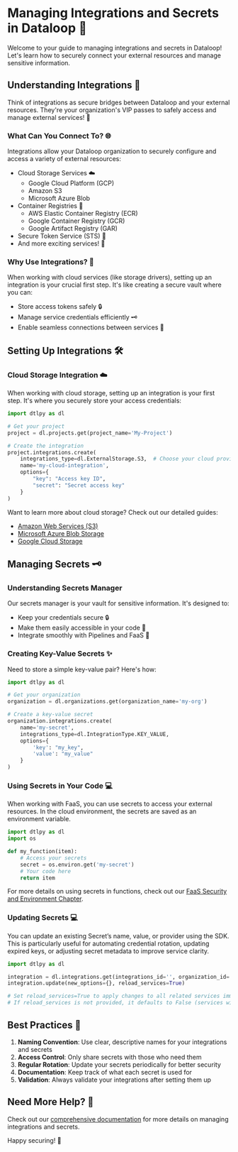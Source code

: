 # Managing Integrations and Secrets in Dataloop 🔐

Welcome to your guide to managing integrations and secrets in Dataloop! Let's learn how to securely connect your external resources and manage sensitive information.

## Understanding Integrations 🔗

Think of integrations as secure bridges between Dataloop and your external resources. They're your organization's VIP passes to safely access and manage external services! 🎫

### What Can You Connect To? 🌐

Integrations allow your Dataloop organization to securely configure and access a variety of external resources:

- Cloud Storage Services ☁️
  - Google Cloud Platform (GCP)
  - Amazon S3
  - Microsoft Azure Blob
- Container Registries 🐳
  - AWS Elastic Container Registry (ECR)
  - Google Container Registry (GCR)
  - Google Artifact Registry (GAR)
- Secure Token Service (STS) 🔑
- And more exciting services! 🚀

### Why Use Integrations? 🎯

When working with cloud services (like storage drivers), setting up an integration is your crucial first step. It's like creating a secure vault where you can:
- Store access tokens safely 🔒
- Manage service credentials efficiently 🗝️
- Enable seamless connections between services 🤝

## Setting Up Integrations 🛠️

### Cloud Storage Integration ☁️

When working with cloud storage, setting up an integration is your first step. It's where you securely store your access credentials:

```python
import dtlpy as dl

# Get your project
project = dl.projects.get(project_name='My-Project')

# Create the integration
project.integrations.create(
    integrations_type=dl.ExternalStorage.S3,  # Choose your cloud provider type
    name='my-cloud-integration',
    options={
        "key": "Access key ID",
        "secret": "Secret access key"
    }
)
```

Want to learn more about cloud storage? Check out our detailed guides:
- [Amazon Web Services (S3)](/tutorials/data_management/external_storage_drivers/aws_s3/chapter.md)
- [Microsoft Azure Blob Storage](/tutorials/data_management/external_storage_drivers/azure_blob/chapter.md)
- [Google Cloud Storage](/tutorials/data_management/external_storage_drivers/gcs/chapter.md)

## Managing Secrets 🗝️

### Understanding Secrets Manager

Our secrets manager is your vault for sensitive information. It's designed to:
- Keep your credentials secure 🔒
- Make them easily accessible in your code 🎯
- Integrate smoothly with Pipelines and FaaS 🔄

### Creating Key-Value Secrets ✨

Need to store a simple key-value pair? Here's how:

```python
import dtlpy as dl

# Get your organization
organization = dl.organizations.get(organization_name='my-org')

# Create a key-value secret
organization.integrations.create(
    name='my-secret',
    integrations_type=dl.IntegrationType.KEY_VALUE,
    options={
        'key': "my_key",
        'value': "my_value"
    }
)
```

### Using Secrets in Your Code 💻

When working with FaaS, you can use secrets to access your external resources. 
In the cloud environment, the secrets are saved as an environment variable.

```python
import dtlpy as dl
import os

def my_function(item):
    # Access your secrets
    secret = os.environ.get('my-secret')
    # Your code here
    return item
```


For more details on using secrets in functions, check out our [FaaS Security and Environment Chapter](https://developers.dataloop.ai/tutorials/faas_applications/service_configurations/chapter#-security-and-environment).

### Updating Secrets 💻

You can update an existing Secret’s name, value, or provider using the SDK. This is particularly useful for automating credential rotation, updating expired keys, or adjusting secret metadata to improve service clarity.

```python
import dtlpy as dl

integration = dl.integrations.get(integrations_id='', organization_id='')
integration.update(new_options={}, reload_services=True)

# Set reload_services=True to apply changes to all related services immediately.
# If reload_services is not provided, it defaults to False (services will not be reloaded automatically).
```

## Best Practices 🌟

1. **Naming Convention**: Use clear, descriptive names for your integrations and secrets
2. **Access Control**: Only share secrets with those who need them
3. **Regular Rotation**: Update your secrets periodically for better security
4. **Documentation**: Keep track of what each secret is used for
5. **Validation**: Always validate your integrations after setting them up

## Need More Help? 🤔

Check out our [comprehensive documentation](https://docs.dataloop.ai/docs/welcome) for more details on managing integrations and secrets.

Happy securing! 🚀
